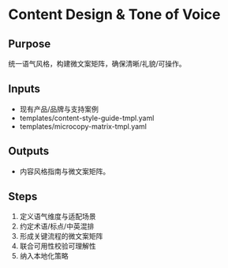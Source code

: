 # Content Design & Tone of Voice

## Purpose

统一语气风格，构建微文案矩阵，确保清晰/礼貌/可操作。

## Inputs

- 现有产品/品牌与支持案例
- templates/content-style-guide-tmpl.yaml
- templates/microcopy-matrix-tmpl.yaml

## Outputs

- 内容风格指南与微文案矩阵。

## Steps

1. 定义语气维度与适配场景
2. 约定术语/标点/中英混排
3. 形成关键流程的微文案矩阵
4. 联合可用性校验可理解性
5. 纳入本地化策略
